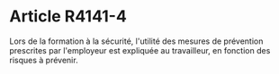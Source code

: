 # Article R4141-4

  
Lors de la formation à la sécurité, l'utilité des mesures de prévention prescrites par l'employeur est expliquée au travailleur, en fonction des risques à prévenir.
